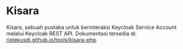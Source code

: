 # Kisara

Kisara, sebuah pustaka untuk berinteraksi Keycloak Service Account melalui Keycloak REST API. Dokumentasi tersedia di: [ristekusdi.github.io/tools/kisara-php](https://ristekusdi.github.io/tools/kisara-php).